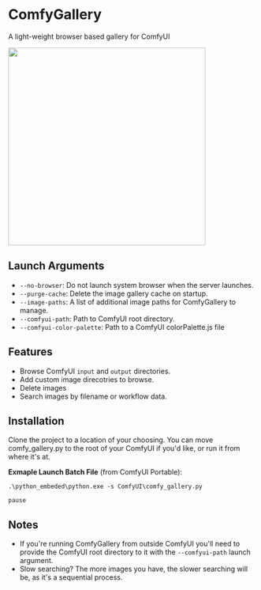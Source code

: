 # ComfyGallery
A light-weight browser based gallery for ComfyUI

<img width="400" src="https://i.postimg.cc/2y3MgtfH/Screenshot-2023-08-09-105327.png">

## Launch Arguments
 - `--no-browser`: Do not launch system browser when the server launches.
 - `--purge-cache`: Delete the image gallery cache on startup.
 - `--image-paths`: A list of additional image paths for ComfyGallery to manage.
 - `--comfyui-path`: Path to ComfyUI root directory.
 - `--comfyui-color-palette`: Path to a ComfyUI colorPalette.js file

## Features

 - Browse ComfyUI `input` and `output` directories.
 - Add custom image direcotries to browse.
 - Delete images
 - Search images by filename or workflow data.

## Installation

Clone the project to a location of your choosing. You can move comfy_gallery.py to the root of your ComfyUI if you'd like, or run it from where it's at. 

**Exmaple Launch Batch File** (from ComfyUI Portable):
```batch
.\python_embeded\python.exe -s ComfyUI\comfy_gallery.py

pause
```

## Notes

 - If you're running ComfyGallery from outside ComfyUI you'll need to provide the ComfyUI root directory to it with the `--comfyui-path` launch argument. 
 - Slow searching? The more images you have, the slower searching will be, as it's a sequential process. 
